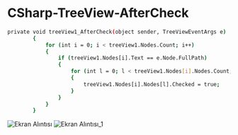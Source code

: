 # CSharp-TreeView-AfterCheck
```sh
private void treeView1_AfterCheck(object sender, TreeViewEventArgs e)
        {
            for (int i = 0; i < treeView1.Nodes.Count; i++)
            {
                if (treeView1.Nodes[i].Text == e.Node.FullPath)
                {
                    for (int l = 0; l < treeView1.Nodes[i].Nodes.Count; l++)
                    {
                        treeView1.Nodes[i].Nodes[l].Checked = true;
                    }
                }
            }
        }
```

![Ekran Alıntısı](https://user-images.githubusercontent.com/29266933/58074126-18f85f80-7bad-11e9-88b2-2ddc10aad0a4.PNG)
![Ekran Alıntısı_1](https://user-images.githubusercontent.com/29266933/58074128-1a298c80-7bad-11e9-9909-892eeb555ccd.PNG)
